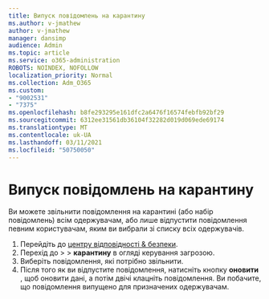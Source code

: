 ```yaml
---
title: Випуск повідомлень на карантину
ms.author: v-jmathew
author: v-jmathew
manager: dansimp
audience: Admin
ms.topic: article
ms.service: o365-administration
ROBOTS: NOINDEX, NOFOLLOW
localization_priority: Normal
ms.collection: Adm_O365
ms.custom:
- "9002531"
- "7375"
ms.openlocfilehash: b8fe293295e161dfc2a6476f16574febfb92bf29
ms.sourcegitcommit: 6312ee31561db36104f32282d019d069ede69174
ms.translationtype: MT
ms.contentlocale: uk-UA
ms.lasthandoff: 03/11/2021
ms.locfileid: "50750050"
---
```

# <a name="release-quarantined-messages"></a>Випуск повідомлень на карантину

Ви можете звільнити повідомлення на карантині (або набір повідомлень) всім одержувачам, або лише відпустити повідомлення певним користувачам, яким ви вибрали зі списку всіх одержувачів.

1. Перейдіть до [центру відповідності & безпеки](https://go.microsoft.com/fwlink/p/?linkid=2077143).
2. Перехід до   >    >  **карантину** в огляді керування загрозою.
3. Виберіть повідомлення, які потрібно звільнити.
4. Після того як ви відпустите повідомлення, натисніть кнопку **оновити** , щоб оновити дані, а потім двічі клацніть повідомлення. Ви побачите, що повідомлення випущено для призначених одержувачам.
